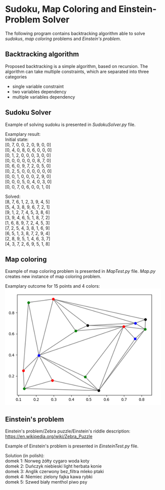 # Sudoku, Map Coloring and Einstein-Problem Solver

The following program contains backtracking algorithm able to solve 
*sudokus*, *map coloring* problems and *Einstein's problem*.

## Backtracking algorithm
Proposed backtracking is a simple algorithm, based on recursion. 
The algorithm can take multiple constraints, which are separated into three categories 
- single variable constraint
- two variables dependency
- multiple variables dependency

## Sudoku Solver
Example of solving sudoku is presented in *SudokuSolver.py* file.  

Examplary result:  
Initial state:  
[0, 7, 0, 0, 2, 0, 9, 0, 0]  
[0, 4, 0, 8, 0, 6, 0, 0, 0]  
[0, 1, 2, 0, 0, 0, 3, 0, 0]  
[0, 0, 0, 0, 0, 0, 8, 7, 0]  
[0, 6, 0, 9, 7, 2, 0, 5, 0]  
[0, 2, 5, 0, 0, 0, 0, 0, 0]  
[0, 0, 1, 0, 0, 0, 2, 9, 0]  
[0, 0, 0, 5, 0, 4, 0, 3, 0]  
[0, 0, 7, 0, 6, 0, 0, 1, 0]  

Solved:  
[8, 7, 6, 1, 2, 3, 9, 4, 5]  
[5, 4, 3, 8, 9, 6, 7, 2, 1]  
[9, 1, 2, 7, 4, 5, 3, 8, 6]  
[3, 9, 4, 6, 5, 1, 8, 7, 2]  
[1, 6, 8, 9, 7, 2, 4, 5, 3]  
[7, 2, 5, 4, 3, 8, 1, 6, 9]  
[6, 5, 1, 3, 8, 7, 2, 9, 4]  
[2, 8, 9, 5, 1, 4, 6, 3, 7]  
[4, 3, 7, 2, 6, 9, 5, 1, 8]  

## Map coloring
Example of map coloring problem is presented in *MapTest.py* file. *Map.py* creates new instance of map coloring problem.

Examplary outcome for 15 points and 4 colors:  
![](map_coloring.png)

## Einstein's problem
Einstein's problem/Zebra puzzle/Einstein's riddle description:  
https://en.wikipedia.org/wiki/Zebra_Puzzle  

Example of Einstein's problem is presented in *EinsteinTest.py* file.  

Solution (in polish):  
domek 1:
Norweg żółty cygaro woda koty  
domek 2:
Duńczyk niebieski light herbata konie  
domek 3:
Anglik czerwony bez_filtra mleko ptaki  
domek 4:
Niemiec zielony fajka kawa rybki  
domek 5:
Szwed biały menthol piwo psy
